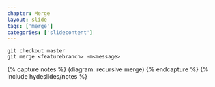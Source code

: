 ```yaml
---
chapter: Merge
layout: slide
tags: ['merge']
categories: ['slidecontent']
---
```


	git checkout master
	git merge <featurebranch> -m<message>

{% capture notes %}
(diagram: recursive merge)
{% endcapture %}
{% include hydeslides/notes %}